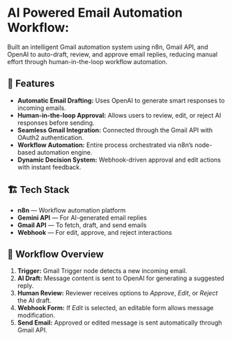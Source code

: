 # AI Powered Email Automation Workflow:
Built an intelligent Gmail automation system using n8n, Gmail API, and OpenAI to auto-draft, review, and approve email replies, reducing manual effort through human-in-the-loop workflow automation.


## 🚀 Features

-  **Automatic Email Drafting:** Uses OpenAI to generate smart responses to incoming emails.  
-  **Human-in-the-loop Approval:** Allows users to review, edit, or reject AI responses before sending.  
-  **Seamless Gmail Integration:** Connected through the Gmail API with OAuth2 authentication.  
-  **Workflow Automation:** Entire process orchestrated via n8n’s node-based automation engine.  
-  **Dynamic Decision System:** Webhook-driven approval and edit actions with instant feedback.  

## 🏗️ Tech Stack

- **n8n** — Workflow automation platform  
- **Gemini API** — For AI-generated email replies  
- **Gmail API** — To fetch, draft, and send emails  
- **Webhook** — For edit, approve, and reject interactions  
  

## 🧭 Workflow Overview

1. **Trigger:** Gmail Trigger node detects a new incoming email.  
2. **AI Draft:** Message content is sent to OpenAI for generating a suggested reply.  
3. **Human Review:** Reviewer receives options to _Approve_, _Edit_, or _Reject_ the AI draft.  
4. **Webhook Form:** If _Edit_ is selected, an editable form allows message modification.  
5. **Send Email:** Approved or edited message is sent automatically through Gmail API.  


